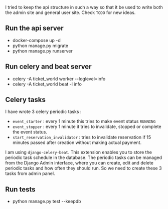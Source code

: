 I tried to keep the api structure in such a way so that it be used to
write both the admin site and general user site.
Check `TODO` for new ideas.

## Run the api server

* docker-compose up -d
* python manage.py migrate
* python manage.py runserver

## Run celery and beat server
* celery -A ticket_world worker --loglevel=info
* celery -A ticket_world beat -l info

## Celery tasks
I have wrote 3 celery periodic tasks :
* `event_starter` : every 1 minute this tries to make event status `RUNNING`
* `event_stopper` : every 1 minute it tries to invalidate, stopped or complete the event status.
* `start_reservation_invalidator` : tries to invalidate reservation if 15 minutes passed after creation without making actual payment.

I am using `django-celery-beat`. This extension enables you to store the periodic task schedule in the database.
The periodic tasks can be managed from the Django Admin interface, where you can create, edit and delete periodic tasks and how often they should run.
So we need to create these 3 tasks from admin panel.

## Run tests
* python manage.py test --keepdb


